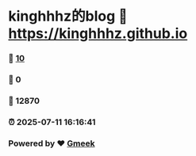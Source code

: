 # kinghhhz的blog :link: https://kinghhhz.github.io 
### :page_facing_up: [10](https://kinghhhz.github.io/tag.html) 
### :speech_balloon: 0 
### :hibiscus: 12870 
### :alarm_clock: 2025-07-11 16:16:41 
### Powered by :heart: [Gmeek](https://github.com/Meekdai/Gmeek)
